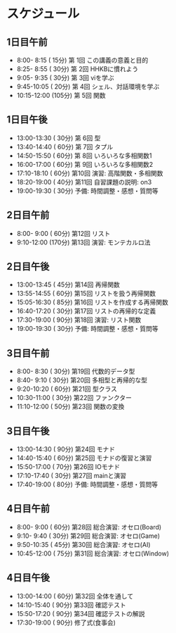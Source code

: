 スケジュール
============

1日目午前
---------

*  8:00- 8:15 ( 15分) 第 1回 この講義の意義と目的
*  8:25- 8:55 ( 30分) 第 2回 HHKBに慣れよう
*  9:05- 9:35 ( 30分) 第 3回 viを学ぶ
*  9:45-10:05 ( 20分) 第 4回 シェル、対話環境を学ぶ
* 10:15-12:00 (105分) 第 5回 関数

1日目午後
---------

* 13:00-13:30 ( 30分) 第 6回 型
* 13:40-14:40 ( 60分) 第 7回 タプル
* 14:50-15:50 ( 60分) 第 8回 いろいろな多相関数1
* 16:00-17:00 ( 60分) 第 9回 いろいろな多相関数2
* 17:10-18:10 ( 60分) 第10回 演習: 高階関数・多相関数
* 18:20-19:00 ( 40分) 第11回 自習課題の説明: on3
* 19:00-19:30 ( 30分) 予備: 時間調整・感想・質問等

2日目午前
---------

*  8:00- 9:00 ( 60分) 第12回 リスト
*  9:10-12:00 (170分) 第13回 演習: モンテカルロ法

2日目午後
---------

* 13:00-13:45 ( 45分) 第14回 再帰関数
* 13:55-14:55 ( 60分) 第15回 リストを扱う再帰関数
* 15:05-16:30 ( 85分) 第16回 リストを作成する再帰関数
* 16:40-17:20 ( 30分) 第17回 リストの再帰的な定義
* 17:30-19:00 ( 90分) 第18回 演習: リスト関数
* 19:00-19:30 ( 30分) 予備: 時間調整・感想・質問等

3日目午前
---------

*  8:00- 8:30 ( 30分) 第19回 代数的データ型
*  8:40- 9:10 ( 30分) 第20回 多相型と再帰的な型
*  9:20-10:20 ( 60分) 第21回 型クラス
* 10:30-11:00 ( 30分) 第22回 ファンクター
* 11:10-12:00 ( 50分) 第23回 関数の変換

3日目午後
---------

* 13:00-14:30 ( 90分) 第24回 モナド
* 14:40-15:40 ( 60分) 第25回 モナドの復習と演習
* 15:50-17:00 ( 70分) 第26回 IOモナド
* 17:10-17:40 ( 30分) 第27回 mainと演習
* 17:40-19:00 ( 80分) 予備: 時間調整・感想・質問等

4日目午前
---------

*  8:00- 9:00 ( 60分) 第28回 総合演習: オセロ(Board)
*  9:10- 9:40 ( 30分) 第29回 総合演習: オセロ(Game)
*  9:50-10:35 ( 45分) 第30回 総合演習: オセロ(AI)
* 10:45-12:00 ( 75分) 第31回 総合演習: オセロ(Window)

4日目午後
---------

* 13:00-14:00 ( 60分) 第32回 全体を通して
* 14:10-15:40 ( 90分) 第33回 確認テスト
* 15:50-17:20 ( 90分) 第34回 確認テストの解説
* 17:30-19:00 ( 90分) 修了式(食事会)
